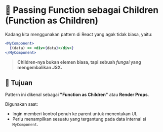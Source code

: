 # 🧩 Passing Function sebagai Children (Function as Children)

Kadang kita menggunakan pattern di React yang agak tidak biasa, yaitu:

```jsx
<MyComponent>
  {(data) => <div>{data}</div>}
</MyComponent>
```

> **Children-nya bukan elemen biasa, tapi sebuah *fungsi* yang mengembalikan JSX.**

## 🎯 Tujuan

Pattern ini dikenal sebagai **"Function as Children"** atau **Render Props**.

Digunakan saat:

- Ingin memberi kontrol penuh ke parent untuk menentukan UI.
- Perlu menampilkan sesuatu yang tergantung pada data internal si `MyComponent`.

